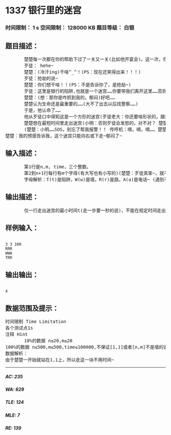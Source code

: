 # 1337 银行里的迷宫   
### 时间限制： 1 s     空间限制： 128000 KB     题目等级： 白银  
## 题目描述：  

<pre>
       楚楚每一次都在你的帮助下过了一关又一关(比如他开宴会)。这一次，你的才华让楚楚被劫住了！(好心办了坏事啊，下次不理他了=_=)
       歹徒： hehe~
       楚楚：(冷汗ing)干啥^_^！(PS：现在还笑得出来！！！)
       歹徒：抢劫的说~
       楚楚：你们想干啥！！(PS：不是告诉你了，是抢劫~)
       歹徒：这里是银行的陷阱,也就是一个迷宫……你要带我们离开这里……否则……
       楚楚：(想：那你是咋抓到我的，郁闷)好吧……
       楚楚认为生命还是最重要的……(大不了出去以后找警察……)
       于是，他认命了……
       他从歹徒口中得知这是一个方形的迷宫(歹徒老大：你还要啥形状的，跟我说一声！)，他们的位置是[1,1]，要走到[n,m],长是n，宽是m，这是一个很大的迷宫，里面有陷阱(小明：能不能踩进去的，说！楚楚：当然不能，不过可以用轻功，多花一秒蓄力~用轻功走过的陷阱会石化，变成路，而且刚好走过~ 歹徒想：虾米轻功~明明是杀人利器~还好没和他打起来~)，还有墙(PS：说一声，墙不能穿过，虽有轻功，但是还是过不去墙，这个墙也是银行的秘密~即使你是神犇也不行哦~ 楚楚：又坑我~)。(小明：路呢？ 楚楚：废话，当然有，只不过这是银行机密，不能说！)
       楚楚想在最短时间里走出迷宫(小明：否则歹徒会发怒的，对不对？ 楚楚：废话！)，若是超过了歹徒老大的忍耐时间time，那就……
       (楚楚：小明……SOS，别忘了帮我报警！！ 传呼机：嘀，嘀，嘀…… 楚楚：咋么可以这样！可恶！)于是，他顺便还要去找电话报个警(报警不需要时间，打通即可。且电话机可能有多个，但也没有可能没有~)。
楚楚：我的预感告诉我，这个迷宫只能向右或下走~郁闷了~
</pre>
  
  
## 输入描述：  

<pre>
       第1行是n,m, time，三个整数。
       第2到n+1行每行有m个字母(有大写也有小写的)(楚楚：歹徒真笨~，就不能翻译一下吗~)。
       字母解析：T(t)是陷阱，W(w)是墙，R(r)是路，A(a)是电话~ (遇到不认识的字符就~算之为路！)
</pre>
  
  
## 输出描述：  

<pre>
       仅一行走出迷宫的最小时间t(走一步要一秒的说)，不能在规定时间走出迷宫，或者打不了电话，请输出“Oh my god!”(不包括引号)。
</pre>
  
  
## 样例输入：  

<pre><code>
3 3 100
RRR
WWA
TRR
</code></pre>
  
  
## 输出输出：  

<pre><code>
4
</code></pre>
  
  
## 数据范围及提示：  

<pre>
时间限制 Time Limitation
各个测试点1s
注释 Hint
       10%的数据 n≤20,m≤20
100%的数据 n≤500,m≤500,time≤100000,不保证[1,1]或者[n,m]不是墙的说,且若[1,1]或者[n,m]不是路，那么就不能活着回去了……
数据解析：
由于楚楚一开始就站在1,1上，所以走这一块不用时间~
</pre>
  
  
***  

##### AC: 235  
##### WA: 629  
##### TLE: 124  
##### MLE: 7  
##### RE: 139  
